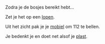 Zodra je de bosjes bereikt hebt...

Zet je het op een [lopen](lopen/lopen.md).

Uit het zicht pak je je [mobiel](mobiel/mobiel.md) om 112 te bellen.

Je bedenkt je en doet net alsof je [plast](plast/plast.md).
